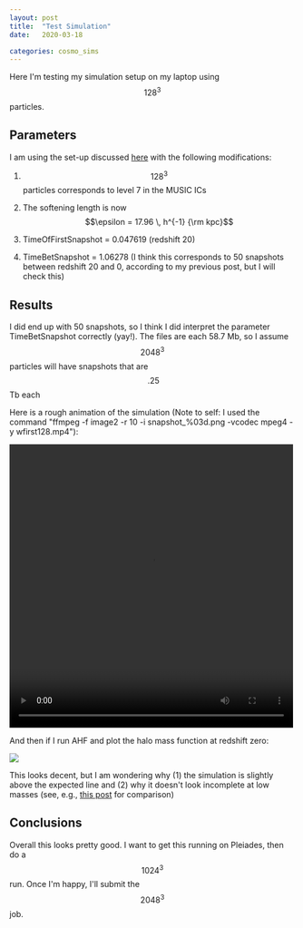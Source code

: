 ```yaml
---
layout: post
title:  "Test Simulation"
date:   2020-03-18

categories: cosmo_sims
---
```



Here I'm testing my simulation setup on my laptop using $$128^3$$ particles.

## Parameters

I am using the set-up discussed <a href="https://ndrakos.github.io/blog/cosmo_sims/Simulation_Parameters/">here</a> with the following modifications:

1) $$128^3$$ particles corresponds to level 7 in the MUSIC ICs

2) The softening length is now $$\epsilon = 17.96 \, h^{-1} {\rm kpc}$$

3) TimeOfFirstSnapshot = 0.047619 (redshift 20)

4) TimeBetSnapshot = 1.06278 (I think this corresponds to 50 snapshots between redshift 20 and 0, according to my previous post, but I will check this)

## Results

I did end up with 50 snapshots, so I think I did interpret the parameter TimeBetSnapshot correctly (yay!). The files are each 58.7 Mb, so I assume $$2048^3$$ particles will have snapshots that are $$~.25$$ Tb each


Here is a rough animation of the simulation (Note to self: I used the command "ffmpeg -f image2 -r 10 -i snapshot_%03d.png -vcodec mpeg4 -y wfirst128.mp4"):

<video src="{{site.baseurl}}/assets/videos/wfirst128.mp4" width="500" height="500" controls>
</video>


And then if I run AHF and plot the halo mass function at redshift zero:


<img src="{{ site.baseurl }}/assets/plots/HMF_wfirst128.png">

This looks decent, but I am wondering why (1) the simulation is slightly above the expected line and (2) why it doesn't look incomplete at low masses (see, e.g., <a href="https://ndrakos.github.io/blog/mocks/Halo_Mass_Function_Continued/">this post</a> for comparison)



## Conclusions

Overall this looks pretty good. I want to get this running on Pleiades, then do a $$1024^3$$ run. Once I'm happy, I'll submit the $$2048^3$$ job.
